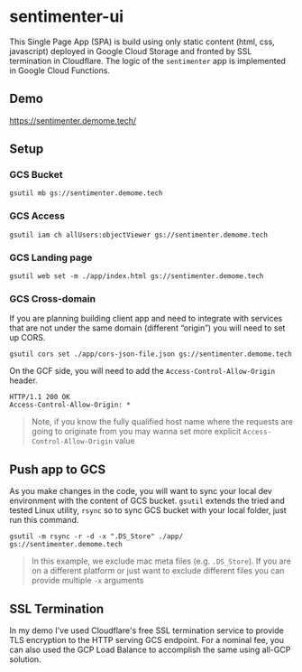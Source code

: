 # sentimenter-ui

This Single Page App (SPA) is build using only static content (html, css, javascript) deployed in Google Cloud Storage and fronted by SSL termination in Cloudflare. The logic of the `sentimenter` app is implemented in Google Cloud Functions.


## Demo

https://sentimenter.demome.tech/

## Setup


### GCS Bucket

```shell
gsutil mb gs://sentimenter.demome.tech
```

### GCS Access

```shell
gsutil iam ch allUsers:objectViewer gs://sentimenter.demome.tech
```

### GCS Landing page

```shell
gsutil web set -m ./app/index.html gs://sentimenter.demome.tech
```

### GCS Cross-domain

If you are planning building client app and need to integrate with services that are not under the same domain (different “origin”) you will need to set up CORS.

```shell
gsutil cors set ./app/cors-json-file.json gs://sentimenter.demome.tech
```

On the GCF side, you will need to add the `Access-Control-Allow-Origin` header.

```shell
HTTP/1.1 200 OK
Access-Control-Allow-Origin: *
```

> Note, if you know the fully qualified host name where the requests are going to originate from you may wanna set more explicit `Access-Control-Allow-Origin` value

## Push app to GCS

As you make changes in the code, you will want to sync your local dev environment with the content of GCS bucket. `gsutil` extends the tried and tested Linux utility, `rsync` so to sync GCS bucket with your local folder, just run this command.

```shell
gsutil -m rsync -r -d -x ".DS_Store" ./app/ gs://sentimenter.demome.tech
```

> In this example, we exclude mac meta files (e.g. `.DS_Store`). If you are on a different platform or just want to exclude different files you can provide multiple `-x` arguments

## SSL Termination

In my demo I've used Cloudflare's free SSL termination service to provide TLS encryption to the HTTP serving GCS endpoint. For a nominal fee, you can also used the GCP Load Balance to accomplish the same using all-GCP solution.




